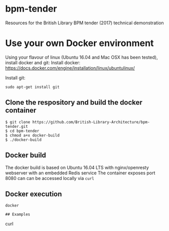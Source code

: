 # bpm-tender
Resources for the British Library BPM tender (2017) technical demonstration

# Use your own Docker environment
Using your flavour of linux (Ubuntu 16.04 and Mac OSX has been tested), install docker and git:
Install docker: https://docs.docker.com/engine/installation/linux/ubuntulinux/

Install git:
``` 
sudo apt-get install git
```

## Clone the respository and build the docker container
```
$ git clone https://github.com/British-Library-Architecture/bpm-tender.git
$ cd bpm-tender
$ chmod a+x docker-build
$ ./docker-build
```  
## Docker build
The docker build is based on Ubuntu 16.04 LTS with nginx/openresty webserver with an embedded Redis service
The container exposes port 8080 can can be accessed locally via `curl`

## Docker execution
```
docker 

## Examples
```
curl 

